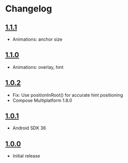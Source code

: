 # Changelog

## [1.1.1](https://github.com/vitoksmile/ComposeHints/releases/tag/1.1.1)

* Animations: anchor size

## [1.1.0](https://github.com/vitoksmile/ComposeHints/releases/tag/1.1.0)

* Animations: overlay, hint

## [1.0.2](https://github.com/vitoksmile/ComposeHints/releases/tag/1.0.2)

* Fix: Use positionInRoot() for accurate hint positioning
* Compose Multiplatform 1.8.0

## [1.0.1](https://github.com/vitoksmile/ComposeHints/releases/tag/1.0.1)

* Android SDK 36

## [1.0.0](https://github.com/vitoksmile/ComposeHints/releases/tag/1.0.0)

* Initial release